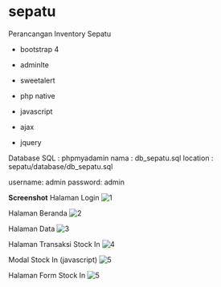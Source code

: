 # sepatu

Perancangan Inventory Sepatu

- bootstrap 4
- adminlte
- sweetalert

- php native
- javascript
- ajax
- jquery

Database
SQL : phpmyadamin
nama : db_sepatu.sql
location : sepatu/database/db_sepatu.sql

username: admin 
password: admin


 **Screenshot**
 Halaman Login
![1](https://user-images.githubusercontent.com/33409476/81968000-fd9c2500-9645-11ea-9ec6-c6e1349899d1.png)

Halaman Beranda
![2](https://user-images.githubusercontent.com/33409476/81968011-fffe7f00-9645-11ea-8282-62402ba73a3f.png)

Halaman Data
![3](https://user-images.githubusercontent.com/33409476/81968014-00971580-9646-11ea-886f-ff04f060af2c.png)

Halaman Transaksi Stock In
![4](https://user-images.githubusercontent.com/33409476/81968020-01c84280-9646-11ea-9ce2-0861a45b0169.png)

Modal Stock In (javascript)
![5](https://user-images.githubusercontent.com/33409476/81968021-0260d900-9646-11ea-95f2-2e5680c28115.JPG)

Halaman Form Stock In
![5](https://user-images.githubusercontent.com/33409476/81968023-02f96f80-9646-11ea-969d-fba6e6aa4215.png)

 
